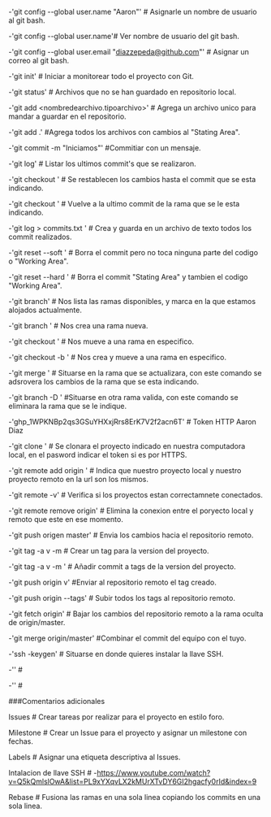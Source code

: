 -'git config --global user.name "Aaron"' # Asignarle un nombre de usuario al git bash.

-'git config --global user.name'# Ver nombre de usuario del git bash. 

-'git config --global user.email "diazzepeda@github.com"' # Asignar un correo al git bash. 

-'git init' # Iniciar a monitorear todo el proyecto con Git. 

-'git status' # Archivos que no se han guardado en repositorio local. 

-'git add <nombredearchivo.tipoarchivo>' # Agrega un archivo unico para mandar a guardar en el repositorio. 

-'git add .' #Agrega todos los archivos con cambios al "Stating Area". 

-'git commit -m "Iniciamos"' #Commitiar con un mensaje.

-'git log' # Listar los ultimos commit's que se realizaron. 

-'git checkout <hashdelcommit>' # Se restablecen los cambios hasta el commit que se esta indicando. 
  
-'git checkout <nombrerama>' # Vuelve a la ultimo commit de la rama que se le esta indicando. 
  
-'git log > commits.txt ' # Crea y guarda en un archivo de texto todos los commit realizados. 
  
-'git reset --soft <hashdelcommit>' # Borra el commit pero no toca ninguna parte del codigo o "Working Area".
  
-'git reset --hard <hashdelcommit>' # Borra el commit "Stating Area" y tambien el codigo "Working Area". 
  
-'git branch' # Nos lista las ramas disponibles, y marca en la que estamos alojados actualmente. 
  
-'git branch <nombrerama>' # Nos crea una rama nueva. 
  
-'git checkout <nombrerama>' # Nos mueve a una rama en especifico. 
  
-'git checkout -b <nombrerama>' # Nos crea y mueve a una rama en especifico. 
  
-'git merge <nombrerama>' # Situarse en la rama que se actualizara, con este comando se adsrovera los cambios de la rama que se esta indicando. 
  
-'git branch -D <nombrerama>' #Situarse en otra rama valida, con este comando se eliminara la rama que se le indique. 

-'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' # Token HTTP Aaron Diaz

-'git clone <urlrepositorio> ' # Se clonara el proyecto indicado en nuestra computadora local, en el pasword indicar el token si es por HTTPS.

-'git remote add origin <urlrepositorio> ' # Indica que nuestro proyecto local y nuestro proyecto remoto en la url son los mismos.

-'git remote -v' # Verifica si los proyectos estan correctamnete conectados.

-'git remote remove origin' # Elimina la conexion entre el poryecto local y remoto que este en ese momento.

-'git push origen master' # Envia los cambios hacia el repositorio remoto.

-'git tag -a v<numversion> -m <mensaje> # Crear un tag para la version del proyecto.

-'git tag -a v<numversion> -m <mensaje> <idcommit>' # Añadir commit a tags de la version del proyecto.

-'git push origin v<numversion>' #Enviar al repositorio remoto el tag creado.

-'git push origin --tags' # Subir todos los tags al repositorio remoto.

-'git fetch origin' # Bajar los cambios del repositorio remoto a la rama oculta de origin/master.

-'git merge origin/master' #Combinar el commit del equipo con el tuyo.

-'ssh -keygen' # Situarse en donde quieres instalar la llave SSH.


-'' #

-'' #

###Comentarios adicionales

Issues # Crear tareas por realizar para el proyecto en estilo foro.

Milestone # Crear un Issue para el proyecto y asignar un milestone con fechas.

Labels # Asignar una etiqueta descriptiva al Issues.

Intalacion de llave SSH #  -https://www.youtube.com/watch?v=Q5kQmlslOwA&list=PL9xYXqvLX2kMUrXTvDY6GI2hgacfy0rId&index=9

Rebase # Fusiona las ramas en una sola linea copiando los commits en una sola linea.
